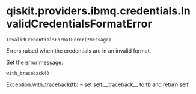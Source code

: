 # qiskit.providers.ibmq.credentials.InvalidCredentialsFormatError

<span id="undefined" />

`InvalidCredentialsFormatError(*message)`

Errors raised when the credentials are in an invalid format.

Set the error message.

<span id="undefined" />

`with_traceback()`

Exception.with\_traceback(tb) – set self.\_\_traceback\_\_ to tb and return self.
